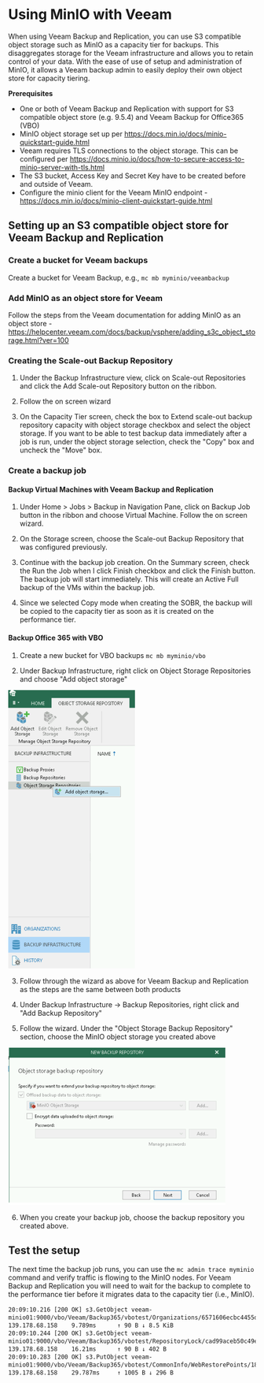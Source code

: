 # Using MinIO with Veeam

When using Veeam Backup and Replication, you can use S3 compatible object storage such as MinIO as a capacity tier for backups.  This disaggregates storage for the Veeam infrastructure and allows you to retain control of your data. With the ease of use of setup and administration of MinIO, it allows a Veeam backup admin to easily deploy their own object store for capacity tiering.

__Prerequisites__
- One or both of Veeam Backup and Replication with support for S3 compatible object store (e.g. 9.5.4) and Veeam Backup for Office365 (VBO)
- MinIO object storage set up per https://docs.min.io/docs/minio-quickstart-guide.html
- Veeam requires TLS connections to the object storage.  This can be configured per https://docs.minio.io/docs/how-to-secure-access-to-minio-server-with-tls.html
- The S3 bucket, Access Key and Secret Key have to be created before and outside of Veeam.
- Configure the minio client for the Veeam MinIO endpoint - https://docs.min.io/docs/minio-client-quickstart-guide.html



## Setting up an S3 compatible object store for Veeam Backup and Replication
### Create a bucket for Veeam backups
Create a bucket for Veeam Backup, e.g., `mc mb myminio/veeambackup`

### Add MinIO as an object store for Veeam
Follow the steps from the Veeam documentation for adding MinIO as an object store - https://helpcenter.veeam.com/docs/backup/vsphere/adding_s3c_object_storage.html?ver=100


### Creating the Scale-out Backup Repository

1. Under the Backup Infrastructure view, click on Scale-out Repositories and click the Add Scale-out Repository button on the ribbon.

2. Follow the on screen wizard

3. On the Capacity Tier screen, check the box to Extend scale-out backup repository capacity with object storage checkbox and select the object storage. If you want to be able to test backup data immediately after a job is run, under the object storage selection, check the "Copy" box and uncheck the "Move" box.
 

### Create a backup job
#### Backup Virtual Machines with Veeam Backup and Replication

1. Under Home > Jobs > Backup in Navigation Pane, click on Backup Job button in the ribbon and choose Virtual Machine. Follow the on screen wizard.

2. On the Storage screen, choose the Scale-out Backup Repository that was configured previously.    

4. Continue with the backup job creation.  On the Summary screen, check the Run the Job when I click Finish checkbox and click the Finish button.
The backup job will start immediately.  This will create an Active Full backup of the VMs within the backup job. 

5. Since we selected Copy mode when creating the SOBR, the backup will be copied to the capacity tier as soon as it is created on the performance tier.  
 
#### Backup Office 365 with VBO
1. Create a new bucket for VBO backups
`mc mb myminio/vbo`

2. Under Backup Infrastructure, right click on Object Storage Repositories and choose "Add object storage"

![Adding Object Storage to VBO Step 1](screenshots/1_add_object_store.png)

3. Follow through the wizard as above for Veeam Backup and Replication as the steps are the same between both products

4. Under Backup Infrastructure -> Backup Repositories, right click and "Add Backup Repository"

5. Follow the wizard.  Under the "Object Storage Backup Repository" section, choose the MinIO object storage you created above

![Adding Object Storage to VBO Backup Repository](screenshots/6_add_sobr_with_object_store.png)

6. When you create your backup job, choose the backup repository you created above.  


## Test the setup
The next time the backup job runs, you can use the  `mc admin trace myminio` command and verify traffic is flowing to the MinIO nodes. For Veeam Backup and Replication you will need to wait for the backup to complete to the performance tier before it migrates data to the capacity tier (i.e., MinIO).

```
20:09:10.216 [200 OK] s3.GetObject veeam-minio01:9000/vbo/Veeam/Backup365/vbotest/Organizations/6571606ecbc4455dbfe23b83f6f45597/Webs/ca2d0986229b4ec88e3a217ef8f04a1d/Items/efaa67764b304e77badb213d131beab6/f4f0cf600f494c3eb702d8eafe0fabcc.aac07493e6cd4c71845d2495a4e1e19b 139.178.68.158    9.789ms      ↑ 90 B ↓ 8.5 KiB
20:09:10.244 [200 OK] s3.GetObject veeam-minio01:9000/vbo/Veeam/Backup365/vbotest/RepositoryLock/cad99aceb50c49ecb9e07246c3b9fadc_bfd985e5deec4cebaf481847f2c34797 139.178.68.158    16.21ms      ↑ 90 B ↓ 402 B
20:09:10.283 [200 OK] s3.PutObject veeam-minio01:9000/vbo/Veeam/Backup365/vbotest/CommonInfo/WebRestorePoints/18f1aba8f55f4ac6b805c4de653eb781 139.178.68.158    29.787ms     ↑ 1005 B ↓ 296 B
```
